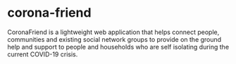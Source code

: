 # corona-friend
CoronaFriend is a lightweight web application that helps connect people, communities and existing social network groups to provide on the ground help and support to people and households who are self isolating during the current COVID-19 crisis.
